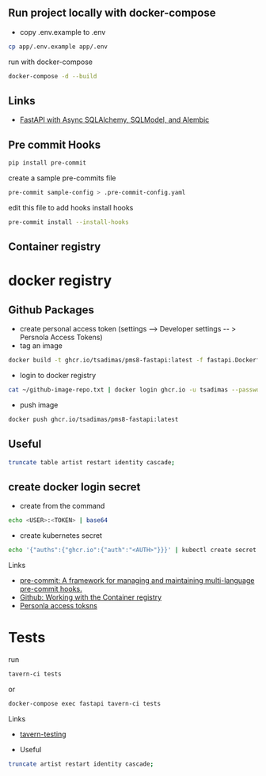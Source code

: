 ## Run project locally with docker-compose

* copy .env.example to .env
```bash
cp app/.env.example app/.env
```

run with docker-compose

```bash
docker-compose -d --build
```


## Links
* [FastAPI with Async SQLAlchemy, SQLModel, and Alembic](https://testdriven.io/blog/fastapi-sqlmodel/)

## Pre commit Hooks

```bash
pip install pre-commit
```
create a sample pre-commits file
```bash
pre-commit sample-config > .pre-commit-config.yaml
```
edit this file to add hooks
install hooks
```bash
pre-commit install --install-hooks
```

## Container registry

# docker registry
## Github Packages
* create personal access token (settings --> Developer settings -- > Persnola Access Tokens)
* tag an image
```bash
docker build -t ghcr.io/tsadimas/pms8-fastapi:latest -f fastapi.Dockerfile .
```
* login to docker registry
```bash
cat ~/github-image-repo.txt | docker login ghcr.io -u tsadimas --password-stdin
```
* push image
```bash
docker push ghcr.io/tsadimas/pms8-fastapi:latest
```

## Useful
```bash
truncate table artist restart identity cascade;
```

## create docker login secret
* create <AUTH> from the command
```bash
echo <USER>:<TOKEN> | base64
```
* create kubernetes secret
```bash
echo '{"auths":{"ghcr.io":{"auth":"<AUTH>"}}}' | kubectl create secret generic dockerconfigjson-github-com --type=kubernetes.io/dockerconfigjson --from-file=.dockerconfigjson=/dev/stdin
```

Links
* [pre-commit: A framework for managing and maintaining multi-language pre-commit hooks.](https://pre-commit.com/)
* [Github: Working with the Container registry](https://docs.github.com/en/packages/working-with-a-github-packages-registry/working-with-the-container-registry)
* [Personla access toksns](https://docs.github.com/en/authentication/keeping-your-account-and-data-secure/creating-a-personal-access-token)

# Tests

run
```bash
tavern-ci tests
```
or
```bash
docker-compose exec fastapi tavern-ci tests
```

Links
* [tavern-testing](https://tavern.readthedocs.io/en/latest/examples.html)


* Useful

```bash
truncate artist restart identity cascade;
```